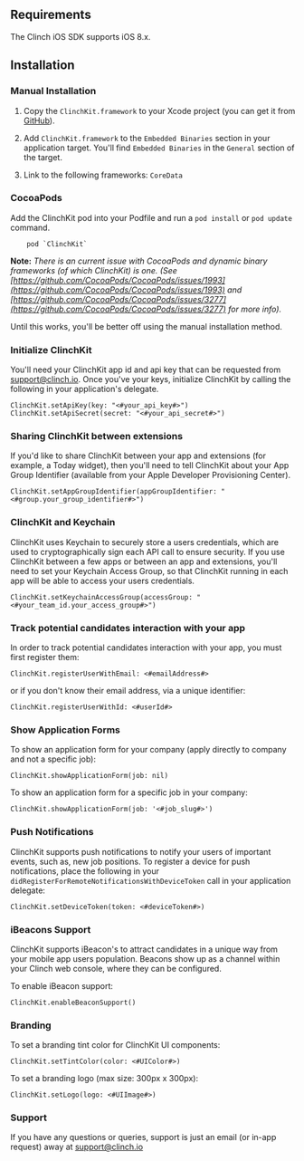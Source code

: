 ## Requirements

The Clinch iOS SDK supports iOS 8.x.

## Installation

### Manual Installation 

1. Copy the `ClinchKit.framework` to your Xcode project (you can get it from [GitHub](https://github.com/ClinchIO/ClinchKit/tree/master)).

2. Add `ClinchKit.framework` to the `Embedded Binaries` section in your application target. You'll find `Embedded Binaries` in the `General` section of the target.

3. Link to the following frameworks: `CoreData`

### CocoaPods

Add the ClinchKit pod into your Podfile and run a `pod install` or `pod update` command.

		pod `ClinchKit`
		

__Note:__ _There is an current issue with CocoaPods and dynamic binary frameworks (of which ClinchKit) is one. (See [https://github.com/CocoaPods/CocoaPods/issues/1993](https://github.com/CocoaPods/CocoaPods/issues/1993) and [https://github.com/CocoaPods/CocoaPods/issues/3277](https://github.com/CocoaPods/CocoaPods/issues/3277) for more info)._ 

Until this works, you'll be better off using the manual installation method.

### Initialize ClinchKit

You'll need your ClinchKit app id and api key that can be requested from [support@clinch.io](support@clinch.io). Once you've your keys, initialize ClinchKit by calling the following in your application's delegate.

	ClinchKit.setApiKey(key: "<#your_api_key#>")
	ClinchKit.setApiSecret(secret: "<#your_api_secret#>")	

### Sharing ClinchKit between extensions

If you'd like to share ClinchKit between your app and extensions (for example, a Today widget), then you'll need to tell ClinchKit about your App Group Identifier (available from your Apple Developer Provisioning Center).

	ClinchKit.setAppGroupIdentifier(appGroupIdentifier: "<#group.your_group_identifier#>")	

### ClinchKit and Keychain

ClinchKit uses Keychain to securely store a users credentials, which are used to cryptographically sign each API call to ensure security. If you use ClinchKit between a few apps or between an app and extensions, you'll need to set your Keychain Access Group, so that ClinchKit running in each app will be able to access your users credentials.

	ClinchKit.setKeychainAccessGroup(accessGroup: "<#your_team_id.your_access_group#>")

### Track potential candidates interaction with your app

In order to track potential candidates interaction with your app, you must first register them:

	ClinchKit.registerUserWithEmail: <#emailAddress#>

or if you don't know their email address, via a unique identifier:

	ClinchKit.registerUserWithId: <#userId#>

### Show Application Forms

To show an application form for your company (apply directly to company and not a specific job):

	ClinchKit.showApplicationForm(job: nil)

To show an application form for a specific job in your company:

	ClinchKit.showApplicationForm(job: '<#job_slug#>')

### Push Notifications

ClinchKit supports push notifications to notify your users of important events, such as, new job positions. To register a device for push notifications, place the following in your `didRegisterForRemoteNotificationsWithDeviceToken` call in your application delegate:

	ClinchKit.setDeviceToken(token: <#deviceToken#>)

### iBeacons Support

ClinchKit supports iBeacon's to attract candidates in a unique way from your mobile app users population. Beacons show up as a channel within your Clinch web console, where they can be configured.

To enable iBeacon support:

	ClinchKit.enableBeaconSupport()

### Branding

To set a branding tint color for ClinchKit UI components:

	ClinchKit.setTintColor(color: <#UIColor#>)

To set a branding logo (max size: 300px x 300px):

	ClinchKit.setLogo(logo: <#UIImage#>)

### Support

If you have any questions or queries, support is just an email (or in-app request) away at [support@clinch.io](support@clinch.io)